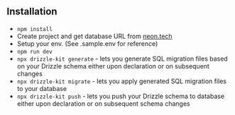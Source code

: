 ## Installation

- `npm install`
- Create project and get database URL from [neon.tech](https://neon.tech/)
- Setup your env. (See .sample.env for reference)
- `npm run dev`
- `npx drizzle-kit generate` - lets you generate SQL migration files based on your Drizzle schema either upon declaration or on subsequent changes
- `npx drizzle-kit migrate` - lets you apply generated SQL migration files to your database
- `npx drizzle-kit push` - lets you push your Drizzle schema to database either upon declaration or on subsequent schema changes

